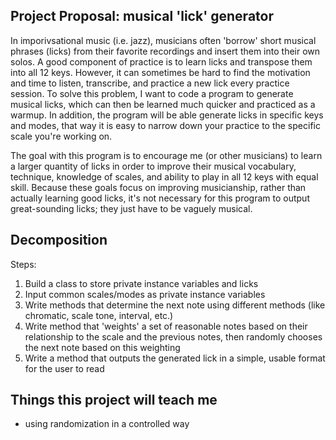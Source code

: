## Project Proposal: musical 'lick' generator

In imporivsational music (i.e. jazz), musicians often 'borrow' short musical phrases (licks) from their favorite recordings and insert them into their own solos. A good component of practice is to learn licks and transpose them into all 12 keys. However, it can sometimes be hard to find the motivation and time to listen, transcribe, and practice a new lick every practice session. To solve this problem, I want to code a program to generate musical licks, which can then be learned much quicker and practiced as a warmup. In addition, the program will be able generate licks in specific keys and modes, that way it is easy to narrow down your practice to the specific scale you're working on.

The goal with this program is to encourage me (or other musicians) to learn a larger quantity of licks in order to improve their musical vocabulary, technique, knowledge of scales, and ability to play in all 12 keys with equal skill. Because these goals focus on improving musicianship, rather than actually learning good licks, it's not necessary for this program to output great-sounding licks; they just have to be vaguely musical.

## Decomposition

Steps:
1. Build a class to store private instance variables and licks
2. Input common scales/modes as private instance variables
4. Write methods that determine the next note using different methods (like chromatic, scale tone, interval, etc.)
5. Write method that 'weights' a set of reasonable notes based on their relationship to the scale and the previous notes, then randomly chooses the next note based on this weighting 
6. Write a method that outputs the generated lick in a simple, usable format for the user to read

## Things this project will teach me

- using randomization in a controlled way
